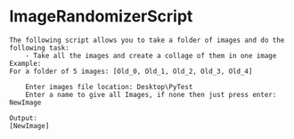 # ImageRandomizerScript
    The following script allows you to take a folder of images and do the following task:
        - Take all the images and create a collage of them in one image
    Example:
    For a folder of 5 images: [Old_0, Old_1, Old_2, Old_3, Old_4]

        Enter images file location: Desktop\PyTest
        Enter a name to give all Images, if none then just press enter: NewImage

    Output:
    [NewImage]
